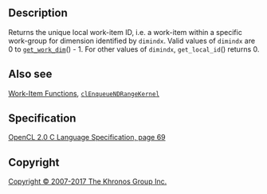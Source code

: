 
## Description

Returns the unique local work-item ID, i.e. a work-item within a
specific work-group for dimension identified by `dimindx`. Valid values
of `dimindx` are 0 to [`get_work_dim`](get_work_dim.html)() - 1. For
other values of `dimindx`, `get_local_id`() returns 0.

## Also see

[Work-Item Functions](workItemFunctions.html),
[`clEnqueueNDRangeKernel`](clEnqueueNDRangeKernel.html)

## Specification

[OpenCL 2.0 C Language Specification, page
69](https://www.khronos.org/registry/cl/specs/opencl-2.0-openclc.pdf#page=69)

## Copyright

[Copyright © 2007-2017 The Khronos Group Inc.](copyright.html)
